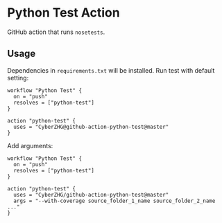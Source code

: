 Python Test Action
==================

GitHub action that runs `nosetests`.

## Usage

Dependencies in `requirements.txt` will be installed. Run test with default setting:

```
workflow "Python Test" {
  on = "push"
  resolves = ["python-test"]
}

action "python-test" {
  uses = "CyberZHG@github-action-python-test@master"
}
```

Add arguments:

```
workflow "Python Test" {
  on = "push"
  resolves = ["python-test"]
}

action "python-test" {
  uses = "CyberZHG/github-action-python-test@master"
  args = "--with-coverage source_folder_1_name source_folder_2_name ..."
}
```
